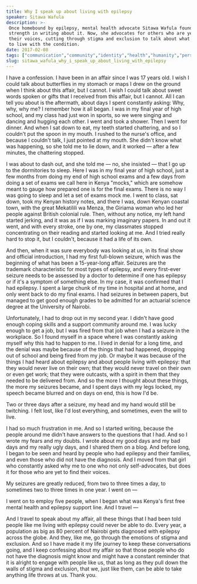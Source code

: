 ```yaml
---
title: Why I speak up about living with epilepsy
speaker: Sitawa Wafula
description: >-
 Once homebound by epilepsy, mental health advocate Sitawa Wafula found her
 strength in writing about it. Now, she advocates for others who are yet to find
 their voices, cutting through stigma and exclusion to talk about what it's like
 to live with the condition.
date: 2017-02-08
tags: ["communication","community","identity","health","humanity","personal-growth","mental-health","africa","social-change","society"]
slug: sitawa_wafula_why_i_speak_up_about_living_with_epilepsy
---
```


I have a confession. I have been in an affair since I was 17 years old. I wish I could
talk about butterflies in my stomach or maps I drew on the ground when I think about this
affair, but I cannot. I wish I could talk about sweet words spoken or gifts that I
received from this affair, but I cannot. All I can tell you about is the aftermath, about
days I spent constantly asking: Why, why, why me? I remember how it all began. I was in my
final year of high school, and my class had just won in sports, so we were singing and
dancing and hugging each other. I went and took a shower. Then I went for dinner. And when
I sat down to eat, my teeth started chattering, and so I couldn't put the spoon in my
mouth. I rushed to the nurse's office, and because I couldn't talk, I just pointed at my
mouth. She didn't know what was happening, so she told me to lie down, and it worked —
after a few minutes, the chattering stopped.

I was about to dash out, and she told me — no, she insisted — that I go up to the
dormitories to sleep. Here I was in my final year of high school, just a few months from
doing my end of high school exams and a few days from doing a set of exams we call here in
Kenya "mocks," which are somehow meant to gauge how prepared one is for the final exams.
There is no way I was going to sleep and let a set of exams mock me. I went to class, sat
down, took my Kenyan history notes, and there I was, down Kenyan coastal town, with the
great Mekatilili wa Menza, the Giriama woman who led her people against British colonial
rule. Then, without any notice, my left hand started jerking, and it was as if I was
marking imaginary papers. In and out it went, and with every stroke, one by one, my
classmates stopped concentrating on their reading and started looking at me. And I tried
really hard to stop it, but I couldn't, because it had a life of its own.

And then, when it was sure everybody was looking at us, in its final show and official
introduction, I had my first full-blown seizure, which was the beginning of what has been
a 15-year-long affair. Seizures are the trademark characteristic for most types of
epilepsy, and every first-ever seizure needs to be assessed by a doctor to determine if
one has epilepsy or if it's a symptom of something else. In my case, it was confirmed that
I had epilepsy. I spent a large chunk of my time in hospital and at home, and only went
back to do my final exams. I had seizures in between papers, but managed to get good
enough grades to be admitted for an actuarial science degree at the University of
Nairobi.

Unfortunately, I had to drop out in my second year. I didn't have good enough coping
skills and a support community around me. I was lucky enough to get a job, but I was fired
from that job when I had a seizure in the workplace. So I found myself in a space where I
was constantly asking myself why this had to happen to me. I lived in denial for a long
time, and the denial was maybe because of the things that had happened, dropping out of
school and being fired from my job. Or maybe it was because of the things I had heard
about epilepsy and about people living with epilepsy: that they would never live on their
own; that they would never travel on their own or even get work; that they were outcasts,
with a spirit in them that they needed to be delivered from. And so the more I thought
about these things, the more my seizures became, and I spent days with my legs locked, my
speech became blurred and on days on end, this is how I'd be.

Two or three days after a seizure, my head and my hand would still be twitching. I felt
lost, like I'd lost everything, and sometimes, even the will to live.

I had so much frustration in me. And so I started writing, because the people around me
didn't have answers to the questions that I had. And so I wrote my fears and my doubts. I
wrote about my good days and my bad days and my really ugly days, and I shared them on a
blog. And before long, I began to be seen and heard by people who had epilepsy and their
families, and even those who did not have the diagnosis. And I moved from that girl who
constantly asked why me to one who not only self-advocates, but does it for those who are
yet to find their voices.

My seizures are greatly reduced, from two to three times a day, to sometimes two to three
times in one year. I went on —

I went on to employ five people, when I began what was Kenya's first free mental health
and epilepsy support line. And I travel —

And I travel to speak about my affair, all these things that I had been told people like
me living with epilepsy could never be able to do. Every year, a population as big as 80
percent of Nairobi gets diagnosed with epilepsy across the globe. And they, like me, go
through the emotions of stigma and exclusion. And so I have made it my life journey to
keep these conversations going, and I keep confessing about my affair so that those people
who do not have the diagnosis might know and might have a constant reminder that it is
alright to engage with people like us, that as long as they pull down the walls of stigma
and exclusion, that we, just like them, can be able to take anything life throws at
us. Thank you.

<!--
ad_duration=3.33
comment_count=17
event="TEDNairobi Ideas Search"
external_start_time=0
has_talk_citation=0
intro_duration=11.82
is_subtitle_required="False"
is_talk_featured="True"
language="en"
language_swap="False"
native_language="en"
number_of_related_talks=6
number_of_speakers=1
number_of_subtitled_videos=28
number_of_tags=10
number_of_talk_download_languages=28
number_of_talk_more_resources=2
number_of_talk_recommendations=0
number_of_talks_take_actions=0
post_ad_duration=0.83
published_timestamp="2017-05-23 15:06:46"
recording_date="2017-02-08"
speaker_description="Mental health advocate"
speaker_is_published=1
speaker_name="Sitawa Wafula"
talk_name="Why I speak up about living with epilepsy"
talks_tags=["communication","community","identity","health","humanity","personal-growth","mental-health","africa","social-change","society"]
talks_take_action=[]
url_audio="https://download.ted.com/talks/SitawaWafula_2017S.mp3?apikey=acme-roadrunner"
url_photo_speaker="https://pe.tedcdn.com/images/ted/67a60973f03579aeb0f2fe43776f16d3d8a23f66_254x191.jpg"
url_photo_talk="https://s3.amazonaws.com/talkstar-photos/uploads/7686628d-1f86-4ed8-8d55-a8f4de5ac454/SitawaWafula_2017S-embed.jpg"
url_webpage="https://www.ted.com/talks/sitawa_wafula_why_i_speak_up_about_living_with_epilepsy"
video_type_name="TED Stage Talk"
-->